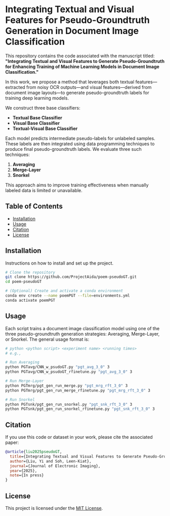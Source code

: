 # Integrating Textual and Visual Features for Pseudo-Groundtruth Generation in Document Image Classification

This repository contains the code associated with the manuscript titled:  
**"Integrating Textual and Visual Features to Generate Pseudo-Groundtruth for Enhancing Training of Machine Learning Models in Document Image Classification."**

In this work, we propose a method that leverages both textual features—extracted from noisy OCR outputs—and visual features—derived from document image layouts—to generate pseudo-groundtruth labels for training deep learning models.

We construct three base classifiers:
- **Textual Base Classifier**
- **Visual Base Classifier**
- **Textual-Visual Base Classifier**

Each model predicts intermediate pseudo-labels for unlabeled samples. These labels are then integrated using data programming techniques to produce final pseudo-groundtruth labels. We evaluate three such techniques:
1. **Averaging**
2. **Merge-Layer**
3. **Snorkel**

This approach aims to improve training effectiveness when manually labeled data is limited or unavailable.

## Table of Contents

- [Installation](#installation)
- [Usage](#usage)
- [Citation](#citation)
- [License](#license)

## Installation

Instructions on how to install and set up the project.

```bash
# Clone the repository
git clone https://github.com/ProjectAida/poem-pseudoGT.git
cd poem-pseudoGT

# (Optional) Create and activate a conda environment
conda env create --name poemPGT --file=environments.yml
conda activate poemPGT
```

## Usage
Each script trains a document image classification model using one of the three pseudo-groundtruth generation strategies: Averaging, Merge-Layer, or Snorkel. The general usage format is:

```bash
# python <python script> <experiment name> <running times>
# e.g.,

# Run Averaging 
python PGTavg/CNN_w_psudoGT.py "pgt_avg_3_0" 3
python PGTavg/CNN_w_psudoGT_rfinetune.py "pgt_avg_3_0" 3

# Run Merge-Layer
python PGTmrg/pgt_gen_run_merge.py "pgt_mrg_rft_3_0" 3
python PGTmrg/pgt_gen_run_merge_rfinetune.py "pgt_mrg_rft_3_0" 3

# Run Snorkel
python PGTsnk/pgt_gen_run_snorkel.py "pgt_snk_rft_3_0" 3
python PGTsnk/pgt_gen_run_snorkel_rfinetune.py "pgt_snk_rft_3_0" 3
```

## Citation

If you use this code or dataset in your work, please cite the associated paper:

```bibtex
@article{liu2025pseudoGT,
  title={Integrating Textual and Visual Features to Generate Pseudo-Groundtruth for Enhancing Training of Machine Learning Models in Document Image Classification},
  author={Liu, Yi and Soh, Leen-Kiat},
  journal={Journal of Electronic Imaging},
  year={2025},
  note={In press}
}
```

## License

This project is licensed under the [MIT License](LICENSE).

